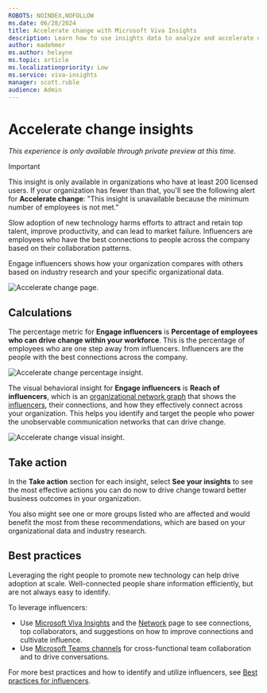 ```yaml
---
ROBOTS: NOINDEX,NOFOLLOW
ms.date: 06/28/2024
title: Accelerate change with Microsoft Viva Insights
description: Learn how to use insights data to analyze and accelerate organizational change
author: madehmer
ms.author: helayne
ms.topic: article
ms.localizationpriority: Low
ms.service: viva-insights
manager: scott.ruble
audience: Admin
---
```


# Accelerate change insights

*This experience is only available through private preview at this time.*

> [!Important]
> This insight is only available in organizations who have at least 200 licensed users. If your organization has fewer than that, you'll see the following alert for **Accelerate change**: "This insight is unavailable because the minimum number of employees is not met."

Slow adoption of new technology harms efforts to attract and retain top talent, improve productivity, and can lead to market failure. Influencers are employees who have the best connections to people across the company based on their collaboration patterns.

Engage influencers shows how your organization compares with others based on industry research and your specific organizational data.

![Accelerate change page.](./images/accelerate-change.png)

## Calculations

The percentage metric for **Engage influencers** is **Percentage of employees who can drive change within your workforce**. This is the percentage of employees who are one step away from influencers. Influencers are the people with the best connections across the company.

![Accelerate change percentage insight.](./images/accelerate-change-percent.png)

The visual behavioral insight for **Engage influencers** is **Reach of influencers**, which is an [organizational network graph](glossary.md#ona-define) that shows the [influencers](glossary.md#influencer-define), their connections, and how they effectively connect across your organization. This helps you identify and target the people who power the unobservable communication networks that can drive change.

![Accelerate change visual insight.](./images/accelerate-change-visual.png)

## Take action

In the **Take action** section for each insight, select **See your insights** to see the most effective actions you can do now to drive change toward better business outcomes in your organization.

You also might see one or more groups listed who are affected and would benefit the most from these recommendations, which are based on your organizational data and industry research.

## Best practices

Leveraging the right people to promote new technology can help drive adoption at scale. Well-connected people share information efficiently, but are not always easy to identify.

To leverage influencers:

* Use [Microsoft Viva Insights](/viva/insights/personal/use/use-the-insights) and the [Network](/viva/insights/personal/use/network) page to see connections, top collaborators, and suggestions on how to improve connections and cultivate influence.
* Use [Microsoft Teams channels](/microsoftteams/teams-channels-overview) for cross-functional team collaboration and to drive conversations.

For more best practices and how to identify and utilize influencers, see [Best practices for influencers](/viva/insights/tutorials/gm-influencer).

